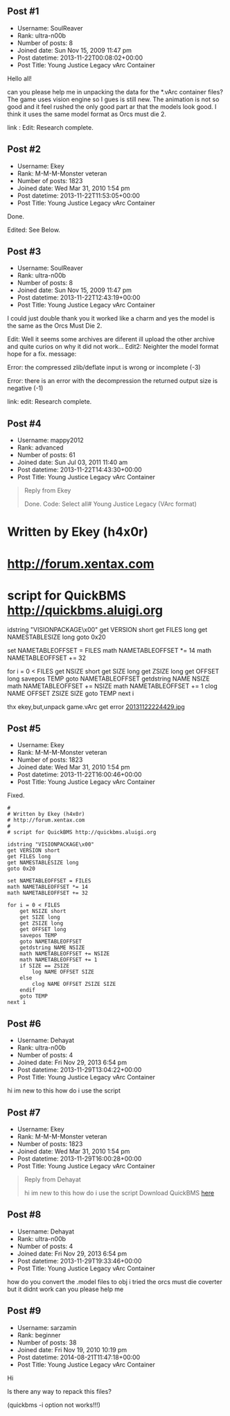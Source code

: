 ## Post #1
- Username: SoulReaver
- Rank: ultra-n00b
- Number of posts: 8
- Joined date: Sun Nov 15, 2009 11:47 pm
- Post datetime: 2013-11-22T00:08:02+00:00
- Post Title: Young Justice Legacy vArc Container

Hello all!

can you please help me in unpacking the data for the *.vArc container files?
The game uses vision engine so I gues is still new. The animation is not so good and it feel rushed the only good part ar that the models look good. I think it uses the same model format as Orcs must die 2.

link : Edit: Research complete.
## Post #2
- Username: Ekey
- Rank: M-M-M-Monster veteran
- Number of posts: 1823
- Joined date: Wed Mar 31, 2010 1:54 pm
- Post datetime: 2013-11-22T11:53:05+00:00
- Post Title: Young Justice Legacy vArc Container

Done.

Edited: See Below.
## Post #3
- Username: SoulReaver
- Rank: ultra-n00b
- Number of posts: 8
- Joined date: Sun Nov 15, 2009 11:47 pm
- Post datetime: 2013-11-22T12:43:19+00:00
- Post Title: Young Justice Legacy vArc Container

I could just double thank you it worked like a charm and yes the model is the same as the Orcs Must Die 2.

Edit: Well it seems some archives are diferent     ill upload the other archive and quite curios on why it did not work...
Edit2: Neighter the model format hope for a fix.
message:

Error: the compressed zlib/deflate input is wrong or incomplete (-3)

Error: there is an error with the decompression
         the returned output size is negative (-1)

link: edit: Research complete.
## Post #4
- Username: mappy2012
- Rank: advanced
- Number of posts: 61
- Joined date: Sun Jul 03, 2011 11:40 am
- Post datetime: 2013-11-22T14:43:30+00:00
- Post Title: Young Justice Legacy vArc Container

> Reply from Ekey
>
> Done.
Code: Select all# Young Justice Legacy (VArc format)
# 
# Written by Ekey (h4x0r)
# http://forum.xentax.com
# 
# script for QuickBMS http://quickbms.aluigi.org

idstring "VISIONPACKAGE\x00"
get VERSION short
get FILES long
get NAMESTABLESIZE long
goto 0x20

set NAMETABLEOFFSET = FILES
math NAMETABLEOFFSET *= 14
math NAMETABLEOFFSET += 32

for i = 0 < FILES
    get NSIZE short
    get SIZE long
    get ZSIZE long
    get OFFSET long
    savepos TEMP
    goto NAMETABLEOFFSET
    getdstring NAME NSIZE
    math NAMETABLEOFFSET += NSIZE
    math NAMETABLEOFFSET += 1
    clog NAME OFFSET ZSIZE SIZE
    goto TEMP
next i

thx ekey,but,unpack game.vArc get error
[20131122224429.jpg](https://xentaxbackup.github.io/file/6790_20131122224429.jpg)
## Post #5
- Username: Ekey
- Rank: M-M-M-Monster veteran
- Number of posts: 1823
- Joined date: Wed Mar 31, 2010 1:54 pm
- Post datetime: 2013-11-22T16:00:46+00:00
- Post Title: Young Justice Legacy vArc Container

Fixed.

```
# 
# Written by Ekey (h4x0r)
# http://forum.xentax.com
# 
# script for QuickBMS http://quickbms.aluigi.org

idstring "VISIONPACKAGE\x00"
get VERSION short
get FILES long
get NAMESTABLESIZE long
goto 0x20

set NAMETABLEOFFSET = FILES
math NAMETABLEOFFSET *= 14
math NAMETABLEOFFSET += 32

for i = 0 < FILES
    get NSIZE short
    get SIZE long
    get ZSIZE long
    get OFFSET long
    savepos TEMP
    goto NAMETABLEOFFSET
    getdstring NAME NSIZE
    math NAMETABLEOFFSET += NSIZE
    math NAMETABLEOFFSET += 1
    if SIZE == ZSIZE
        log NAME OFFSET SIZE
    else
        clog NAME OFFSET ZSIZE SIZE
    endif
    goto TEMP
next i
```
## Post #6
- Username: Dehayat
- Rank: ultra-n00b
- Number of posts: 4
- Joined date: Fri Nov 29, 2013 6:54 pm
- Post datetime: 2013-11-29T13:04:22+00:00
- Post Title: Young Justice Legacy vArc Container

hi im new to this how do i use the script
## Post #7
- Username: Ekey
- Rank: M-M-M-Monster veteran
- Number of posts: 1823
- Joined date: Wed Mar 31, 2010 1:54 pm
- Post datetime: 2013-11-29T16:00:28+00:00
- Post Title: Young Justice Legacy vArc Container

> Reply from Dehayat
>
> hi im new to this how do i use the script
Download QuickBMS [here](http://quickbms.aluigi.org)
## Post #8
- Username: Dehayat
- Rank: ultra-n00b
- Number of posts: 4
- Joined date: Fri Nov 29, 2013 6:54 pm
- Post datetime: 2013-11-29T19:33:46+00:00
- Post Title: Young Justice Legacy vArc Container

how do you convert the .model files to obj i tried the orcs must die coverter but it didnt work can you please help me
## Post #9
- Username: sarzamin
- Rank: beginner
- Number of posts: 38
- Joined date: Fri Nov 19, 2010 10:19 pm
- Post datetime: 2014-08-21T11:47:18+00:00
- Post Title: Young Justice Legacy vArc Container

Hi

Is there any way to repack this files?

(quickbms -i option not works!!!)
